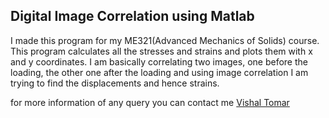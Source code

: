 ## Digital Image Correlation using Matlab

I made this program for my ME321(Advanced Mechanics of Solids) course. This program calculates all the stresses and strains and plots them with x and y coordinates. I am basically correlating two images, one before the loading, the other one after the loading and using image correlation I am trying to find the displacements and hence strains.

for more information of any query you can contact me [Vishal Tomar](www.vishaltomar.in) 